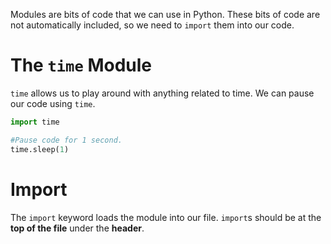 Modules are bits of code that we can use in Python.
These bits of code are not automatically included, so we need to `import` them into our code.
# The `time` Module

`time` allows us to play around with anything related to time.
We can pause our code using `time`.

```python
import time

#Pause code for 1 second.
time.sleep(1)
```
# Import

The `import` keyword loads the module into our file.
`import`s should be at the **top of the file** under the **header**.